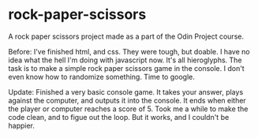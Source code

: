 # rock-paper-scissors
A rock paper scissors project made as a part of the Odin Project course.

Before:
I've finished html, and css. They were tough, but doable. I have no idea what the hell I'm doing with javascript now. It's all hieroglyphs. The task is to make a simple rock paper scissors game in the console. I don't even know how to randomize something. Time to google.

Update:
Finished a very basic console game. It takes your answer, plays against the computer, and outputs it into the console. It ends when either the player or computer reaches a score of 5. Took me a while to make the code clean, and to figue out the loop. But it works, and I couldn't be happier.